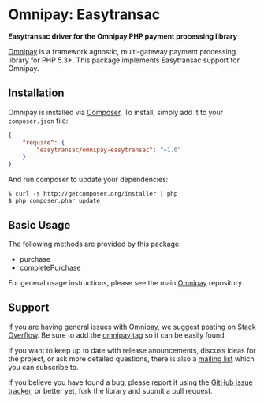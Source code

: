 # Omnipay: Easytransac

**Easytransac driver for the Omnipay PHP payment processing library**

<!--[![Build Status](https://travis-ci.org/thephpleague/omnipay-easytransac.png?branch=master)](https://travis-ci.org/thephpleague/omnipay-easytransac)-->
<!--[![Latest Stable Version](https://poser.pugx.org/omnipay/easytransac/version.png)](https://packagist.org/packages/omnipay/easytransac)-->
<!--[![Total Downloads](https://poser.pugx.org/omnipay/easytransac/d/total.png)](https://packagist.org/packages/omnipay/easytransac)-->

[Omnipay](https://github.com/thephpleague/omnipay) is a framework agnostic, multi-gateway payment
processing library for PHP 5.3+. This package implements Easytransac support for Omnipay.

## Installation

Omnipay is installed via [Composer](http://getcomposer.org/). To install, simply add it
to your `composer.json` file:

```json
{
    "require": {
        "easytransac/omnipay-easytransac": "~1.0"
    }
}
```

And run composer to update your dependencies:

    $ curl -s http://getcomposer.org/installer | php
    $ php composer.phar update

## Basic Usage

The following methods are provided by this package:

+ purchase
+ completePurchase

For general usage instructions, please see the main [Omnipay](https://github.com/thephpleague/omnipay)
repository.


## Support

If you are having general issues with Omnipay, we suggest posting on
[Stack Overflow](http://stackoverflow.com/). Be sure to add the
[omnipay tag](http://stackoverflow.com/questions/tagged/omnipay) so it can be easily found.

If you want to keep up to date with release anouncements, discuss ideas for the project,
or ask more detailed questions, there is also a [mailing list](https://groups.google.com/forum/#!forum/omnipay) which
you can subscribe to.

If you believe you have found a bug, please report it using the [GitHub issue tracker](https://github.com/easytransac/omnipay-easytransac/issues),
or better yet, fork the library and submit a pull request.
